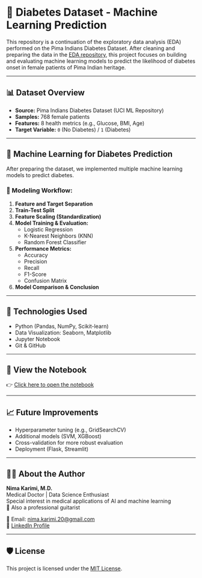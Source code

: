 # 🧬 Diabetes Dataset - Machine Learning Prediction

This repository is a continuation of the exploratory data analysis (EDA) performed on the Pima Indians Diabetes Dataset. After cleaning and preparing the data in the [EDA repository](https://github.com/nimaski/pima-diabetes-eda), this project focuses on building and evaluating machine learning models to predict the likelihood of diabetes onset in female patients of Pima Indian heritage.


---

## 📊 Dataset Overview

- **Source:** Pima Indians Diabetes Dataset (UCI ML Repository)
- **Samples:** 768 female patients
- **Features:** 8 health metrics (e.g., Glucose, BMI, Age)
- **Target Variable:** `0` (No Diabetes) / `1` (Diabetes)

---


## 🧠 Machine Learning for Diabetes Prediction

After preparing the dataset, we implemented multiple machine learning models to predict diabetes.

### 🔢 Modeling Workflow:
1. **Feature and Target Separation**
2. **Train-Test Split**
3. **Feature Scaling (Standardization)**
4. **Model Training & Evaluation:**
   - Logistic Regression
   - K-Nearest Neighbors (KNN)
   - Random Forest Classifier
5. **Performance Metrics:**
   - Accuracy
   - Precision
   - Recall
   - F1-Score
   - Confusion Matrix
6. **Model Comparison & Conclusion**

---

## 🧰 Technologies Used

- Python (Pandas, NumPy, Scikit-learn)
- Data Visualization: Seaborn, Matplotlib
- Jupyter Notebook
- Git & GitHub

---

## 📎 View the Notebook

👉 [Click here to open the notebook](./Pima%20Indians%20Diabetes%20Dataset.ipynb)

---

## 📈 Future Improvements

- Hyperparameter tuning (e.g., GridSearchCV)
- Additional models (SVM, XGBoost)
- Cross-validation for more robust evaluation
- Deployment (Flask, Streamlit)

---

## 👨‍⚕️ About the Author

**Nima Karimi, M.D.**  
Medical Doctor | Data Science Enthusiast  
Special interest in medical applications of AI and machine learning  
🎸 Also a professional guitarist  

📧 Email: nima.karimi.20@gmail.com  
🔗 [LinkedIn Profile](https://www.linkedin.com/in/YOUR-LINKEDIN)

---

## 🛡️ License

This project is licensed under the [MIT License](LICENSE).


